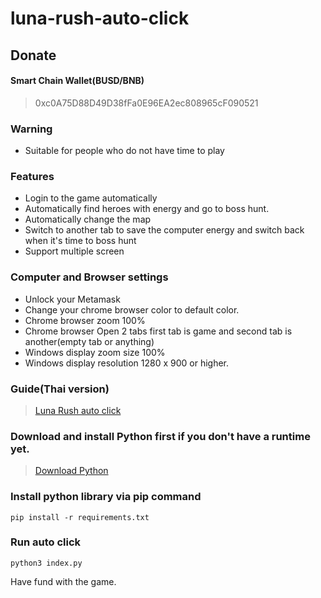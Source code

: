 # luna-rush-auto-click

## Donate
#### Smart Chain Wallet(BUSD/BNB)
> 0xc0A75D88D49D38fFa0E96EA2ec808965cF090521

### Warning
- Suitable for people who do not have time to play

### Features
- Login to the game automatically
- Automatically find heroes with energy and go to boss hunt.
- Automatically change the map
- Switch to another tab to save the computer energy and switch back when it's time to boss hunt
- Support multiple screen

### Computer and Browser settings
- Unlock your Metamask
- Change your chrome browser color to default color.
- Chrome browser zoom 100%
- Chrome browser Open 2 tabs first tab is game and second tab is another(empty tab or anything)
- Windows display zoom size 100%
- Windows display resolution 1280 x 900 or higher.

### Guide(Thai version)
> [Luna Rush auto click](#)
### Download and install Python first if you don't have a runtime yet.
> [Download Python](https://www.python.org/downloads/)

### Install python library via pip command
```shell
pip install -r requirements.txt
```

### Run auto click
```shell
python3 index.py
```

Have fund with the game.
